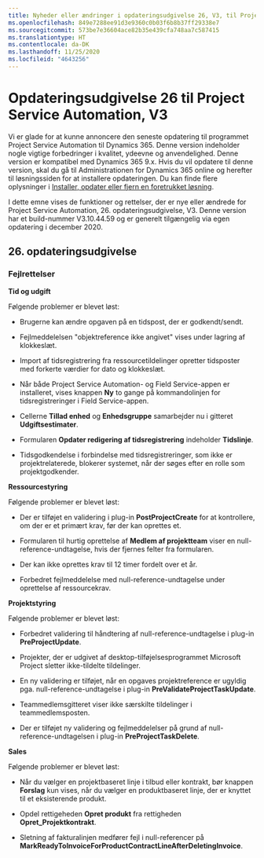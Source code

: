 ```yaml
---
title: Nyheder eller ændringer i opdateringsudgivelse 26, V3, til Project Service Automation
ms.openlocfilehash: 849e7288ee91d3e9360c0b03f6b8b37ff29338e7
ms.sourcegitcommit: 573be7e36604ace82b35e439cfa748aa7c587415
ms.translationtype: HT
ms.contentlocale: da-DK
ms.lasthandoff: 11/25/2020
ms.locfileid: "4643256"
---
```

<a name="project-service-automation-update-release-26-v3"></a>Opdateringsudgivelse 26 til Project Service Automation, V3
================================================

Vi er glade for at kunne annoncere den seneste opdatering til programmet Project Service Automation til Dynamics 365. Denne version indeholder nogle vigtige forbedringer i kvalitet, ydeevne og anvendelighed. Denne version er kompatibel med Dynamics 365 9.x. Hvis du vil opdatere til denne version, skal du gå til Administrationen for Dynamics 365 online og herefter til løsningssiden for at installere opdateringen. Du kan finde flere oplysninger i [Installer, opdater eller fjern en foretrukket løsning](https://docs.microsoft.com/power-platform/admin/install-remove-preferred-solution).

I dette emne vises de funktioner og rettelser, der er nye eller ændrede for Project Service Automation, 26. opdateringsudgivelse, V3. Denne version har et build-nummer V3.10.44.59 og er generelt tilgængelig via egen opdatering i december 2020.

<a name="update-release-26"></a>26. opdateringsudgivelse
-----------------

### <a name="bug-fixes"></a>Fejlrettelser

**Tid og udgift**

Følgende problemer er blevet løst:

-   Brugerne kan ændre opgaven på en tidspost, der er godkendt/sendt.

-   Fejlmeddelelsen "objektreference ikke angivet" vises under lagring af klokkeslæt.

-   Import af tidsregistrering fra ressourcetildelinger opretter tidsposter med forkerte værdier for dato og klokkeslæt.

-   Når både Project Service Automation- og Field Service-appen er installeret, vises knappen **Ny** to gange på kommandolinjen for tidsregistreringer i Field Service-appen.

-   Cellerne **Tillad enhed** og **Enhedsgruppe** samarbejder nu i gitteret **Udgiftsestimater**.

-   Formularen **Opdater redigering af tidsregistrering** indeholder **Tidslinje**.

-   Tidsgodkendelse i forbindelse med tidsregistreringer, som ikke er projektrelaterede, blokerer systemet, når der søges efter en rolle som projektgodkender.

**Ressourcestyring**

Følgende problemer er blevet løst:

-   Der er tilføjet en validering i plug-in **PostProjectCreate** for at kontrollere, om der er et primært krav, før der kan oprettes et.

-   Formularen til hurtig oprettelse af **Medlem af projektteam** viser en null-reference-undtagelse, hvis der fjernes felter fra formularen.

-   Der kan ikke oprettes krav til 12 timer fordelt over et år.

-   Forbedret fejlmeddelelse med null-reference-undtagelse under oprettelse af ressourcekrav.

**Projektstyring**

Følgende problemer er blevet løst:

-   Forbedret validering til håndtering af null-reference-undtagelse i plug-in **PreProjectUpdate**.

-   Projekter, der er udgivet af desktop-tilføjelsesprogrammet Microsoft Project sletter ikke-tildelte tildelinger.

-   En ny validering er tilføjet, når en opgaves projektreference er ugyldig pga. null-reference-undtagelse i plug-in **PreValidateProjectTaskUpdate**.

-   Teammedlemsgitteret viser ikke særskilte tildelinger i teammedlemsposten.

-   Der er tilføjet ny validering og fejlmeddelelser på grund af null-reference-undtagelsen i plug-in **PreProjectTaskDelete**.

**Sales**

Følgende problemer er blevet løst:

-   Når du vælger en projektbaseret linje i tilbud eller kontrakt, bør knappen **Forslag** kun vises, når du vælger en produktbaseret linje, der er knyttet til et eksisterende produkt.

-   Opdel rettigeheden **Opret produkt** fra rettigheden **Opret_Projektkontrakt**.

-   Sletning af fakturalinjen medfører fejl i null-referencer på **MarkReadyToInvoiceForProductContractLineAfterDeletingInvoice**.
